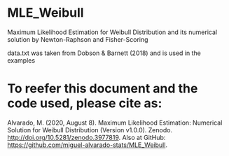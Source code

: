 # MLE_Weibull
Maximum Likelihood Estimation for Weibull Distribution and its numerical solution by Newton-Raphson and Fisher-Scoring

data.txt was taken from Dobson & Barnett (2018) and is used in the examples

# To reefer this document and the code used, please cite as:
Alvarado, M. (2020, August 8). Maximum Likelihood Estimation: Numerical Solution for Weibull Distribution (Version v1.0.0). Zenodo. http://doi.org/10.5281/zenodo.3977819. Also at GitHub: https://github.com/miguel-alvarado-stats/MLE_Weibull.
